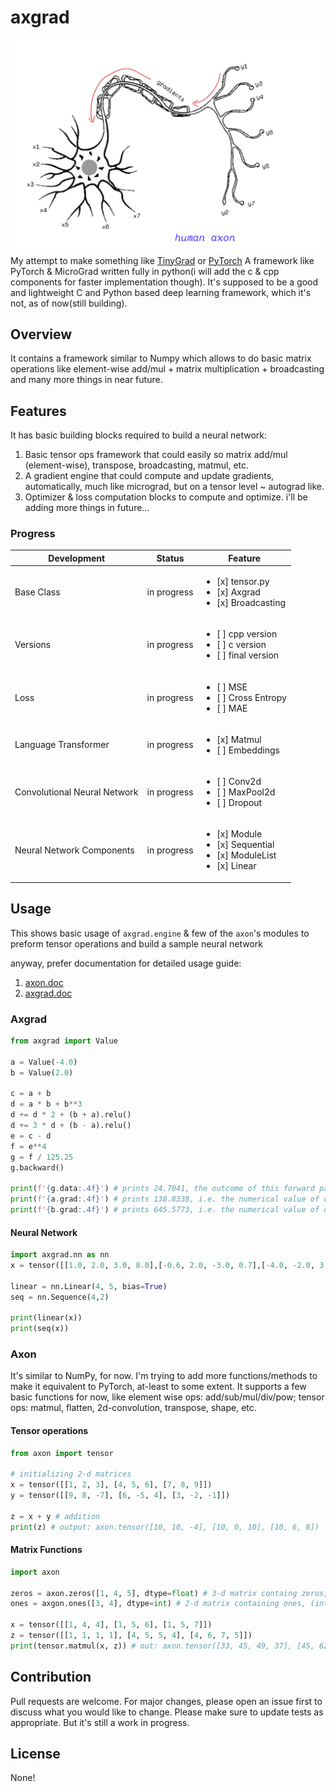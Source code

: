 # axgrad
![axon.jpg](https://github.com/shivendrra/axgrad/blob/main/axon.jpg)
My attempt to make something like [TinyGrad](https://github.com/tinygrad/tinygrad) or [PyTorch](https://github.com/pytorch/pytorch)
A framework like PyTorch & MicroGrad written fully in python(i will add the c & cpp components for faster implementation though).
It's supposed to be a good and lightweight C and Python based deep learning framework, which it's not, as of now(still building).

## Overview
It contains a framework similar to Numpy which allows to do basic matrix operations like element-wise add/mul + matrix multiplication + broadcasting and many more things in near future.

## Features
It has basic building blocks required to build a neural network:
1. Basic tensor ops framework that could easily so matrix add/mul (element-wise), transpose, broadcasting, matmul, etc.
2. A gradient engine that could compute and update gradients, automatically, much like micrograd, but on a tensor level ~ autograd like.
3. Optimizer & loss computation blocks to compute and optimize.
i'll be adding more things in future...

### Progress

| Development                  | Status      | Feature                                                                |
| ---------------------------- | ----------- | ---------------------------------------------------------------------- |
| Base Class                   | in progress | <ul><li>[x] tensor.py</li><li>[x] Axgrad</li><li>[x] Broadcasting</li></ul>                 |
| Versions                         | in progress | <ul><li>[ ] cpp version</li><li>[ ] c version</li><li>[ ] final version</li></ul>    |
| Loss                         | in progress | <ul><li>[ ] MSE</li><li>[ ] Cross Entropy</li><li>[ ] MAE</li></ul>    |
| Language Transformer | in progress    | <ul><li>[x] Matmul</li><li>[ ] Embeddings</li></ul> |
| Convolutional Neural Network | in progress    | <ul><li>[ ] Conv2d</li><li>[ ] MaxPool2d</li><li>[ ] Dropout</li></ul> |
| Neural Network Components                  | in progress | <ul><li>[x] Module</li><li>[x] Sequential</li><li>[x] ModuleList</li><li>[x] Linear</li></ul>

## Usage
This shows basic usage of `axgrad.engine` & few of the `axon`'s modules to preform tensor operations and build a sample neural network

anyway, prefer documentation for detailed usage guide:
1. [axon.doc](https://github.com/shivendrra/axgrad/blob/main/docs/axonDoc.md)
2. [axgrad.doc](https://github.com/shivendrra/axgrad/blob/main/docs/axgradDoc.md)

### Axgrad
```python
from axgrad import Value

a = Value(-4.0)
b = Value(2.0)

c = a + b
d = a * b + b**3
d += d * 2 + (b + a).relu()
d += 3 * d + (b - a).relu()
e = c - d
f = e**4
g = f / 125.25
g.backward()

print(f'{g.data:.4f}') # prints 24.7041, the outcome of this forward pass
print(f'{a.grad:.4f}') # prints 138.8338, i.e. the numerical value of dg/da
print(f'{b.grad:.4f}') # prints 645.5773, i.e. the numerical value of dg/db
```

#### Neural Network
```python
import axgrad.nn as nn
x = tensor([[1.0, 2.0, 3.0, 8.0],[-0.6, 2.0, -3.0, 0.7],[-4.0, -2.0, 3.0, -5.0]])

linear = nn.Linear(4, 5, bias=True)
seq = nn.Sequence(4,2)

print(linear(x))
print(seq(x))
```

### Axon
It's similar to NumPy, for now. I'm trying to add more functions/methods to make it equivalent to PyTorch, at-least to some extent. It supports a few basic functions for now, like element wise ops: add/sub/mul/div/pow; tensor ops: matmul, flatten, 2d-convolution, transpose, shape, etc.

#### Tensor operations
```python
from axon import tensor

# initializing 2-d matrices
x = tensor([[1, 2, 3], [4, 5, 6], [7, 8, 9]])
y = tensor([[9, 8, -7], [6, -5, 4], [3, -2, -1]])

z = x + y # addition
print(z) # output: axon.tensor([10, 10, -4], [10, 0, 10], [10, 6, 8])
```

#### Matrix Functions
```python
import axon

zeros = axon.zeros([1, 4, 5], dtype=float) # 3-d matrix containg zeros, (float)
ones = axgon.ones([3, 4], dtype=int) # 2-d matrix containing ones, (int)

x = tensor([[1, 4, 4], [1, 5, 6], [1, 5, 7]])
z = tensor([[1, 1, 1, 1], [4, 5, 5, 4], [4, 6, 7, 5]])
print(tensor.matmul(x, z)) # out: axon.tensor([33, 45, 49, 37], [45, 62, 68, 51], [49, 68, 75, 56])
```

## Contribution
Pull requests are welcome. For major changes, please open an issue first to discuss what you would like to change.
Please make sure to update tests as appropriate. But it's still a work in progress.
## License
None!